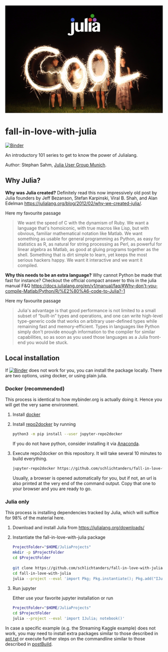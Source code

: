 ![image](logo-fall-in-love-with-julia.png)

# fall-in-love-with-julia

[![Binder](https://mybinder.org/badge_logo.svg)](https://mybinder.org/v2/gh/schlichtanders/fall-in-love-with-julia/main)

An introductory 101 series to get to know the power of Julialang.

Author: Stephan Sahm, [Julia User Group Munich](https://www.meetup.com/Julia-User-Group-Munich/).


## Why Julia?

**Why was Julia created?**
Definitely read this now impressively old post by Julia founders by Jeff Bezanson, Stefan Karpinski, Viral B. Shah, and Alan Edelman https://julialang.org/blog/2012/02/why-we-created-julia/.

Here my favourite passage

> We want the speed of C with the dynamism of Ruby. We want a language that's homoiconic, with true macros like Lisp, but with obvious, familiar mathematical notation like Matlab. We want something as usable for general programming as Python, as easy for statistics as R, as natural for string processing as Perl, as powerful for linear algebra as Matlab, as good at gluing programs together as the shell. Something that is dirt simple to learn, yet keeps the most serious hackers happy. We want it interactive and we want it compiled.

**Why this needs to be an extra language?** Why cannot Python be made that fast for instance?
Checkout the official compact answer to this in the julia manual F&Q https://docs.julialang.org/en/v1/manual/faq/#Why-don't-you-compile-Matlab/Python/R/%E2%80%A6-code-to-Julia?-1

Here my favourite passage

> Julia's advantage is that good performance is not limited to a small subset of “built-in” types and operations, and one can write high-level type-generic code that works on arbitrary user-defined types while remaining fast and memory-efficient.
> Types in languages like Python simply don't provide enough information to the compiler for similar capabilities, so as soon as you used those languages as a Julia front-end you would be stuck.


## Local installation

If [![Binder](https://mybinder.org/badge_logo.svg)](https://mybinder.org/v2/gh/schlichtanders/fall-in-love-with-julia/main) does not work for you, you can install the package locally. There are two options, using docker, or using plain julia.

### Docker (recommended)

This process is identical to how mybinder.org is actually doing it. Hence you will get the very same environment.

1. Install [docker](https://docs.docker.com/get-docker/)

2. Install [repo2docker](https://repo2docker.readthedocs.io/en/latest/install.html) by running

    ```bash
    python3 -m pip install --user jupyter-repo2docker
    ```

    If you do not have python, consider installing it via [Anaconda](https://www.anaconda.com/products/individual).

3. Execute repo2docker on this repository. It will take several 10 minutes to build everything.

    ```bash
    jupyter-repo2docker https://github.com/schlichtanders/fall-in-love-with-julia
    ```

    Usually, a browser is opened automatically for you, but if not, an url is also printed at the very end of the command output. Copy that one to your browser and you are ready to go.

### Julia only

This process is installing dependencies tracked by Julia, which will suffice for 98% of the material here.

1. Download and install Julia from https://julialang.org/downloads/

2. Instantiate the fall-in-love-with-julia package

    ```bash
    ProjectFolder="$HOME/JuliaProjects"
    mkdir -p $ProjectFolder
    cd $ProjectFolder

    git clone https://github.com/schlichtanders/fall-in-love-with-julia
    cd fall-in-love-with-julia
    julia --project --eval 'import Pkg; Pkg.instantiate(); Pkg.add("IJulia")'
    ```

3. Run jupyter

    Either use your favorite jupyter installation or run

    ```bash
    ProjectFolder="$HOME/JuliaProjects"
    cd $ProjectFolder
    julia --project --eval 'import IJulia; notebook()' 
    ```

In case a specific example (e.g. the Streaming Kaggle example) does not work, you may need to install extra packages similar to those described in [apt.txt](./apt.txt) or execute further steps on the commandline similar to those described in [postBuild](./postBuild).